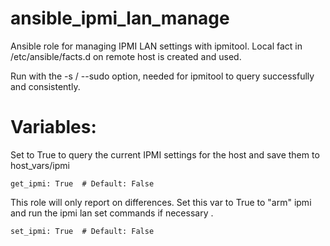 ansible_ipmi_lan_manage
=======================

Ansible role for managing IPMI LAN settings with ipmitool. Local fact in /etc/ansible/facts.d on remote host is created and used.

Run with the -s / --sudo option, needed for ipmitool to query successfully and consistently.

# Variables:

Set to True to query the current IPMI settings for the host and save them to host_vars/ipmi

	get_ipmi: True  # Default: False

This role will only report on differences. Set this var to True to
"arm" ipmi and run the ipmi lan set commands if necessary .

	set_ipmi: True  # Default: False
